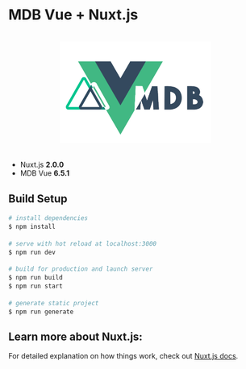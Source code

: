 # MDB Vue + Nuxt.js

<div align="center">
<br>
<img width="300" src="./assets/logo.png" alt="mdbvue-nuxt">
<br>
<br>
</div>

- Nuxt.js **2.0.0**
- MDB Vue **6.5.1**

## Build Setup

```bash
# install dependencies
$ npm install

# serve with hot reload at localhost:3000
$ npm run dev

# build for production and launch server
$ npm run build
$ npm run start

# generate static project
$ npm run generate
```

## Learn more about Nuxt.js:

For detailed explanation on how things work, check out [Nuxt.js docs](https://nuxtjs.org).
